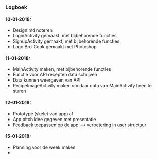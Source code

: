 ### Logboek
#### 10-01-2018:
- Design.md noteren
- LoginActivity gemaakt, met bijbehorende functies
- SignupActivity gemaakt, met bijbehorende functies
- Logo Bro-Cook gemaakt met Photoshop

#### 11-01-2018:
- MainActivity maken, met bijbehorende functies
- Functie voor API recepten data schrijven
- Data kunnen weergeven van API
- RecipeImageActivity maken om daar data van MainActivity heen te sturen

#### 12-01-2018:
- Prototype (skelet van app) af
- App pitch idee gegeven met presentatie
- Feedback toepassen op de app --> verbetering in user structuur

#### 15-01-2018:
- Planning voor de week maken
- 




